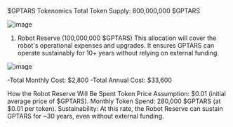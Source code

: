 $GPTARS Tokenomics
Total Token Supply: 800,000,000 $GPTARS

![image](https://github.com/user-attachments/assets/caef9bbe-a0b7-4c05-9be6-2018bb2c648b)

1. Robot Reserve (100,000,000 $GPTARS)
This allocation will cover the robot's operational expenses and upgrades. It ensures GPTARS can operate sustainably for 10+ years without relying on external funding.

![image](https://github.com/user-attachments/assets/d13a867b-6be9-4792-9776-4b7b6dd85e9f)

-Total Monthly Cost: $2,800
-Total Annual Cost: $33,600

How the Robot Reserve Will Be Spent
  Token Price Assumption: $0.01 (initial average price of $GPTARS).
  Monthly Token Spend: 280,000 $GPTARS (at $0.01 per token).
  Sustainability: At this rate, the Robot Reserve can sustain GPTARS for ~30 years, even without external funding.
